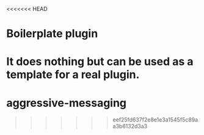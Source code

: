<<<<<<< HEAD
# Boilerplate plugin

It does nothing but can be used as a template for a real plugin.
=======
aggressive-messaging
====================
>>>>>>> eef25fd637f2e8e1e3a1545f5c89aa3b6132d3a3
